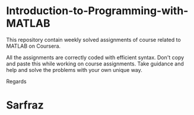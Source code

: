 # Introduction-to-Programming-with-MATLAB

This repository contain weekly solved assignments of course related to MATLAB on Coursera.

All the assignments are correctly coded with efficient syntax. Don't copy and paste this while working on course assignments.
Take guidance and help and solve the problems with your own unique way.

Regards
# Sarfraz
